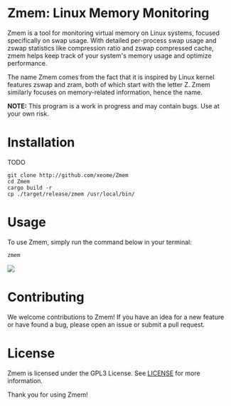 # Zmem: Linux Memory Monitoring
Zmem is a tool for monitoring virtual memory on Linux systems, focused specifically on swap usage. With detailed per-process swap usage and zswap statistics like compression ratio and zswap compressed cache, zmem helps keep track of your system's memory usage and optimize performance.

The name Zmem comes from the fact that it is inspired by Linux kernel features zswap and zram, both of which start with the letter Z. Zmem similarly focuses on memory-related information, hence the name.

**NOTE:** This program is a work in progress and may contain bugs. Use at your own risk.

# Installation
TODO

```
git clone http://github.com/xeome/Zmem
cd Zmem
cargo build -r
cp ./target/release/zmem /usr/local/bin/
```

# Usage

To use Zmem, simply run the command below in your terminal:

```bash
zmem
```

![](https://cdn.discordapp.com/attachments/739162076886597715/1101525847376134215/zmem.png)

# Contributing
We welcome contributions to Zmem! If you have an idea for a new feature or have found a bug, please open an issue or submit a pull request.

# License
Zmem is licensed under the GPL3 License. See [LICENSE](LICENSE) for more information.

Thank you for using Zmem!
